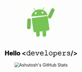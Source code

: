 <p align="center">
	<img src="https://github.com/codeDamon/codeDamon/blob/main/gifs/android.gif" alt="Hi!" width="120px">
	<h2 align="center">𝐇𝐞𝐥𝐥𝐨 <𝚍𝚎𝚟𝚎𝚕𝚘𝚙𝚎𝚛𝚜/></h2>
</p>

<p align="center">
	<img src="https://github-readme-stats.vercel.app/api?username=codeDamon&show_icons=true&theme=dark&hide=stars&custom_title=My%20GitHub%20Stats" alt="Ashutosh's GitHub Stats">
</p>

<!--
<h1 align="left"><img src="https://github.com/codeDamon/codeDamon/blob/main/gifs/wave.gif" width="30px">Hi, I'm Ashutosh</h1>
**codeDamon/codeDamon** is a ✨ _special_ ✨ repository because its `README.md` (this file) appears on your GitHub profile.

Here are some ideas to get you started:

- 🔭 I’m currently working on ...
- 🌱 I’m currently learning ...
- 👯 I’m looking to collaborate on ...
- 🤔 I’m looking for help with ...
- 💬 Ask me about ...
- 📫 How to reach me: ...
- 😄 Pronouns: ...
- ⚡ Fun fact: ...
-->
